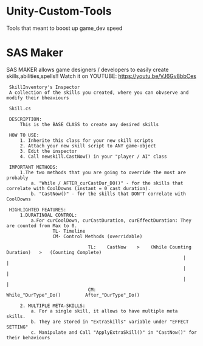 # Unity-Custom-Tools
Tools that meant to boost up game_dev speed

# SAS Maker
SAS MAKER allows game designers / developers to easily create skills,abilities,spells!!
Watch it on YOUTUBE: https://youtu.be/VJ6Gv8bbCes 

     SkillInventory's Inspector  
     A collection of the skills you created, where you can obvserve and modify their bheaviours

     Skill.cs
     
     DESCRIPTION:
         This is the BASE CLASS to create any desired skills
     
     HOW TO USE: 
         1. Inherite this class for your new skill scripts
         2. Attach your new skill script to ANY game-object
         3. Edit the inspector
         4. Call newskill.CastNow() in your "player / AI" class
     
     IMPORTANT METHODS:
         1.The two methods that you are going to override the most are probably
             a. "While / AFTER_curCastDur_DO()" - for the skills that correlate with CoolDowns (instant = 0 cast duration).
             b. "CastNow()" - for the skills that DON'T correlate with CoolDowns
         
     HIGHLIGHTED FEATURES:
         1.DURATINOAL CONTROL:
             a.For curCoolDown, curCastDuration, curEffectDuration: They are counted from Max to 0.
                     TL- Timeline
                     CM- Control Methods (overridable)
     
                                  TL:    CastNow    >    (While Counting Duration)   >   (Counting Complete)      
                                                                     |                            |    
                                                                     |                            |
                                                                     |                            |
                                  CM:                       While_"DurType"_Do()         After_"DurType"_Do()         
                                     
         2. MULTIPLE META-SKILLS:
             a. For a single skill, it allows to have multiple meta skills.
             b. They are stored in "ExtraSkills" variable under "EFFECT SETTING"
             c. Manipulate and Call "ApplyExtraSkill()" in "CastNow()" for their behaviours

